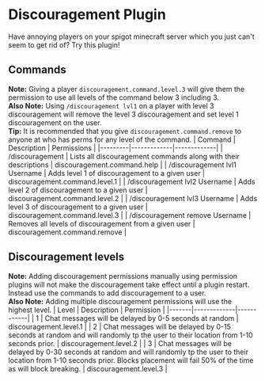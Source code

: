 # Discouragement Plugin
Have annoying players on your spigot minecraft server which you just can't seem to get rid of? Try this plugin!

## Commands
**Note:** Giving a player `discouragement.command.level.3` will give them the permission to use all levels of the command below 3 including 3.  
**Also Note:** Using `/discouragement lvl1` on a player with level 3 discouragement will remove the level 3 discouragement and set level 1 discouragement on the user.  
**Tip:** It is recommended that you give `discouragement.command.remove` to anyone at who has perms for any level of the command.
| Command | Description | Permissions |
|---------|-------------|-------------|
| /discouragement | Lists all discouragement commands along with their descriptions | discouragement.command.help |
| /discouragement lvl1 Username | Adds level 1 of discouragement to a given user | discouragement.command.level.1 |
| /discouragement lvl2 Username | Adds level 2 of discouragement to a given user | discouragement.command.level.2 |
| /discouragement lvl3 Username | Adds level 3 of discouragement to a given user | discouragement.command.level.3 |
| /discouragement remove Username | Removes all levels of discouragement from a given user | discouragement.command.remove |

## Discouragement levels
**Note:** Adding discouragement permissions manually using permission plugins will not make the discouragement take effect until a plugin restart. Instead use the commands to add discouragement to a user.  
**Also Note:** Adding multiple discouragement permissions will use the highest level.
| Level | Description | Permission |
|-------|-------------|------------|
| 1 | Chat messages will be delayed by 0-5 seconds at random | discouragement.level.1 |
| 2 | Chat messages will be delayed by 0-15 seconds at random and will randomly tp the user to their location from 1-10 seconds prior. | discouragement.level.2 |
| 3 | Chat messages will be delayed by 0-30 seconds at random and will randomly tp the user to their location from 1-10 seconds prior. Blocks placement will fail 50% of the time as will block breaking. | discouragement.level.3 |
